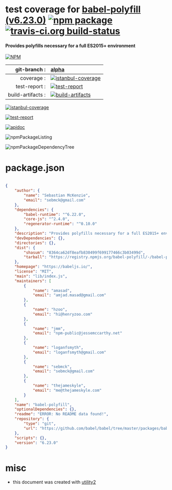 # test coverage for  [babel-polyfill (v6.23.0)](https://babeljs.io/)  [![npm package](https://img.shields.io/npm/v/npmtest-babel-polyfill.svg?style=flat-square)](https://www.npmjs.org/package/npmtest-babel-polyfill) [![travis-ci.org build-status](https://api.travis-ci.org/npmtest/node-npmtest-babel-polyfill.svg)](https://travis-ci.org/npmtest/node-npmtest-babel-polyfill)
#### Provides polyfills necessary for a full ES2015+ environment

[![NPM](https://nodei.co/npm/babel-polyfill.png?downloads=true)](https://www.npmjs.com/package/babel-polyfill)

| git-branch : | [alpha](https://github.com/npmtest/node-npmtest-babel-polyfill/tree/alpha)|
|--:|:--|
| coverage : | [![istanbul-coverage](https://npmtest.github.io/node-npmtest-babel-polyfill/build/coverage.badge.svg)](https://npmtest.github.io/node-npmtest-babel-polyfill/build/coverage.html/index.html)|
| test-report : | [![test-report](https://npmtest.github.io/node-npmtest-babel-polyfill/build/test-report.badge.svg)](https://npmtest.github.io/node-npmtest-babel-polyfill/build/test-report.html)|
| build-artifacts : | [![build-artifacts](https://npmtest.github.io/node-npmtest-babel-polyfill/glyphicons_144_folder_open.png)](https://github.com/npmtest/node-npmtest-babel-polyfill/tree/gh-pages/build)|

[![istanbul-coverage](https://npmtest.github.io/node-npmtest-babel-polyfill/build/screenCapture.buildCustomOrg.browser.coverage.html.png)](https://npmtest.github.io/node-npmtest-babel-polyfill/build/coverage.html/index.html)

[![test-report](https://npmtest.github.io/node-npmtest-babel-polyfill/build/screenCapture.buildCustomOrg.browser.%252Fhome%252Ftravis%252Fbuild%252Fnpmtest%252Fnode-npmtest-babel-polyfill%252Ftmp%252Fbuild%252Ftest-report.html.png)](https://npmtest.github.io/node-npmtest-babel-polyfill/build/test-report.html)

[![apidoc](https://npmdoc.github.io/node-npmdoc-babel-polyfill/build/screenCapture.buildApidoc.browser.%252Fhome%252Ftravis%252Fbuild%252Fnpmdoc%252Fnode-npmdoc-babel-polyfill%252Ftmp%252Fbuild%252Fapidoc.html.png)](https://npmdoc.github.io/node-npmdoc-babel-polyfill/build/apidoc.html)

![npmPackageListing](https://npmtest.github.io/node-npmtest-babel-polyfill/build/screenCapture.npmPackageListing.svg)

![npmPackageDependencyTree](https://npmtest.github.io/node-npmtest-babel-polyfill/build/screenCapture.npmPackageDependencyTree.svg)



# package.json

```json

{
    "author": {
        "name": "Sebastian McKenzie",
        "email": "sebmck@gmail.com"
    },
    "dependencies": {
        "babel-runtime": "^6.22.0",
        "core-js": "^2.4.0",
        "regenerator-runtime": "^0.10.0"
    },
    "description": "Provides polyfills necessary for a full ES2015+ environment",
    "devDependencies": {},
    "directories": {},
    "dist": {
        "shasum": "8364ca62df8eafb830499f699177466c3b03499d",
        "tarball": "https://registry.npmjs.org/babel-polyfill/-/babel-polyfill-6.23.0.tgz"
    },
    "homepage": "https://babeljs.io/",
    "license": "MIT",
    "main": "lib/index.js",
    "maintainers": [
        {
            "name": "amasad",
            "email": "amjad.masad@gmail.com"
        },
        {
            "name": "hzoo",
            "email": "hi@henryzoo.com"
        },
        {
            "name": "jmm",
            "email": "npm-public@jessemccarthy.net"
        },
        {
            "name": "loganfsmyth",
            "email": "loganfsmyth@gmail.com"
        },
        {
            "name": "sebmck",
            "email": "sebmck@gmail.com"
        },
        {
            "name": "thejameskyle",
            "email": "me@thejameskyle.com"
        }
    ],
    "name": "babel-polyfill",
    "optionalDependencies": {},
    "readme": "ERROR: No README data found!",
    "repository": {
        "type": "git",
        "url": "https://github.com/babel/babel/tree/master/packages/babel-polyfill"
    },
    "scripts": {},
    "version": "6.23.0"
}
```



# misc
- this document was created with [utility2](https://github.com/kaizhu256/node-utility2)
